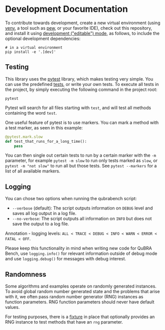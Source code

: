# Development Documentation

To contribute towards development, create a new virtual environment (using [venv](https://docs.python.org/3/library/venv.html), a tool such as [pew](https://pypi.org/project/pew/), or your favorite IDE), check out this repository, and install it using [development ("editable") mode](https://setuptools.pypa.io/en/latest/userguide/development_mode.html), as follows, to include the optional development dependencies:

```shell
# in a virtual environment
pip install -e '.[dev]'
```

## Testing

This library uses the [pytest](https://docs.pytest.org/) library, which makes testing very simple.
You can use the predefined [tests](tests), or write your own tests.
To execute all tests in the project, by simply executing the following command in the project root:

```shell
pytest
```

Pytest will search for all files starting with `test`, and will test all methods containing the word `test`.

One useful feature of pytest is to use markers. You can mark a method with a test marker, as seen in this example:

```python
@pytest.mark.slow
def test_that_runs_for_a_long_time():
    pass
```

You can then single out certain tests to run by a certain marker with the `-m` parameter, for example `pytest -m slow` to run only tests marked as `slow`, or `pytest -m "not slow"` to run all but those tests.
See `pytest --markers` for a list of all available markers.

## Logging

You can chose two options when running the qubrabench script:

- `--verbose` (default): The script outputs information on `DEBUG` level and saves all log output in a log file.
- `--no-verbose`: The script outputs all information on `INFO` but does not save the output to a log file.

Annotation - logging levels: `ALL < TRACE < DEBUG < INFO < WARN < ERROR < FATAL < OFF`.

Please keep this functionality in mind when writing new code for QuBRA Bench, use `logging.info()` for relevant information outside of debug mode and use `logging.debug()` for messages with debug interest.


## Randomness

Some algorithms and examples operate on randomly generated instances.
To avoid global random number generated state and the problems that arise with it, we often pass random number generator (RNG) instances as function parameters.
RNG function parameters should never have default values.

For testing purposes, there is a [fixture](conftest.py) in place that optionally provides an RNG instance to test methods that have an `rng` parameter.